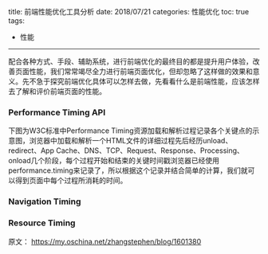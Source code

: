 title: 前端性能优化工具分析
date: 2018/07/21
categories: 性能优化
toc: true
tags:
  - 性能
---

配合各种方式、手段、辅助系统，进行前端优化的最终目的都是提升用户体验，改善页面性能，我们常常竭尽全力进行前端页面优化，但却忽略了这样做的效果和意义。先不急于探究前端优化具体可以怎样去做，先看看什么是前端性能，应该怎样去了解和评价前端页面的性能。


### Performance Timing API

下图为W3C标准中Performance Timing资源加载和解析过程记录各个关键点的示意图，浏览器中加载和解析一个HTML文件的详细过程先后经历unload、redirect、App Cache、DNS、TCP、Request、Response、Processing、onload几个阶段，每个过程开始和结束的关键时间戳浏览器已经使用performance.timing来记录了，所以根据这个记录并结合简单的计算，我们就可以得到页面中每个过程所消耗的时间。


### Navigation Timing



### Resource Timing


原文：
https://my.oschina.net/zhangstephen/blog/1601380
